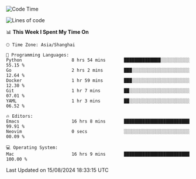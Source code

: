 <!--START_SECTION:waka-->
![Code Time](http://img.shields.io/badge/Code%20Time-2%2C134%20hrs%2021%20mins-blue)

![Lines of code](https://img.shields.io/badge/From%20Hello%20World%20I%27ve%20Written-308.0%20thousand%20lines%20of%20code-blue)

📊 **This Week I Spent My Time On** 

```text
🕑︎ Time Zone: Asia/Shanghai

💬 Programming Languages: 
Python                   8 hrs 54 mins       ██████████████░░░░░░░░░░░   55.15 % 
Go                       2 hrs 2 mins        ███░░░░░░░░░░░░░░░░░░░░░░   12.64 % 
Docker                   1 hr 59 mins        ███░░░░░░░░░░░░░░░░░░░░░░   12.30 % 
Git                      1 hr 7 mins         ██░░░░░░░░░░░░░░░░░░░░░░░   07.01 % 
YAML                     1 hr 3 mins         ██░░░░░░░░░░░░░░░░░░░░░░░   06.52 % 

🔥 Editors: 
Emacs                    16 hrs 8 mins       █████████████████████████   99.91 % 
Neovim                   0 secs              ░░░░░░░░░░░░░░░░░░░░░░░░░   00.09 % 

💻 Operating System: 
Mac                      16 hrs 9 mins       █████████████████████████   100.00 % 
```


 Last Updated on 15/08/2024 18:33:15 UTC
<!--END_SECTION:waka-->
